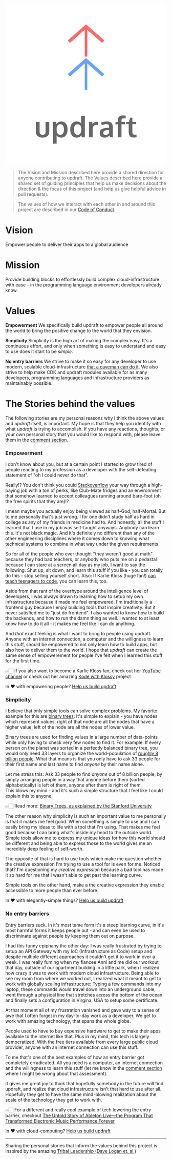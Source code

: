 <p align="center">
  <img src="https://raw.githubusercontent.com/aGuyNamedJonas/updraft/master/design/updraft-logo-text-color.svg" alt="Sublime's custom image"/>
</p>

> The Vision and Mission described here provide a shared direction for anyone contributing to updraft. The Values described here provide a shared set of guiding principles that help us make decisions about the direction & the focus of this project (and help us give helpful advice in pull requests).

> The values of how we interact with each other in and around this project are described in our [Code of Conduct](../CODE_OF_CONDUCT.md).

# Vision
Empower people to deliver their apps to a global audience

# Mission
Provide building blocks to effortlessly build complex cloud-infrastructure with ease - in the programming language environment developers already know.

# Values

**Empowerment** We specifically build updraft to empower people all around the world to bring the positive change to the world that they envision.

**Simplicity** Simplicity is the high art of making the complex easy. It's a continuous effort, and only when something is easy to understand and easy to use does it start to be *simple*.

**No entry barriers** We strive to make it so easy for any developer to use modern, scalable cloud-infrastructure [that a caveman can do it](https://www.youtube.com/watch?v=0trj6jCsm6E&list=PL54009BDBDE3A8C8D). We also strive to help make CDK and updraft modules available for as many developers, programming languages and infrastructure providers as maintainably possible.

# The Stories behind the values
The following stories are my personal reasons why I think the above values and *updraft* itself, is important. My hope is that they help you identify with what *updraft* is trying to accomplish. If you have any reactions, thoughts, or your own personal story that you would like to respond with, please leave them in the [comment section](https://github.com/aGuyNamedJonas/updraft/issues/52).

### Empowerment
I don't know about you, but at a certain point I started to grow tired of people reacting to my profession as a developer with the self-defeating statement of "oh I could never do that".

Really!? You don't think you could [Stackoverflow](https://insights.stackoverflow.com/survey/2020#technology-what-do-you-do-when-you-get-stuck) your way through a high-paying job with a ton of perks, like Club-Mate fridges and an environment that somehow learned to accept colleagues running around bare-foot (oh the free spirits that they are)!?

I mean maybe you actually enjoy being viewed as half-God, half-Mortal. But to me personally that's just wrong. I for one didn't study half as hard in college as any of my friends in medicine had to. And honestly, all the stuff I learned that I use in my job was self-taught anyways. Anybody can learn this. It's not black magic. And it's definitely no different than any of the other engineering disciplines where it comes down to knowing what technical systems to combine in what way under the given requirements.

So for all of the people who ever thought "they weren't good at math" because they had bad teachers, or anybody who puts me on a pedastal because I can stare at a screen all day as my job, I want to say the following: Shut up, sit down, and learn this stuff if you like - you can totally do this - stop selling yourself short. Also: If Karlie Kloss (huge fan!) [can teach teenagers to code](https://www.kodewithklossy.com/), you can learn this, too.

Aside from that rant of the overhype around the intelligence level of developers, I was always drawn to learning how to setup my own infrastructure because it made me feel empowered. I'm traditionally a frontend guy because I enjoy building tools that inspire creativity. But it never satisfied me to "just do frontend". I also wanted to know how to build the backends, and how to run the damn thing as well. I wanted to at least know how to do it all - it makes me feel like I can do anything.

And *that* exact feeling is what I want to bring to people using updraft. Anyone with an internet connection, a computer and the willigness to learn this stuff, should be empowered to not only learn how to build apps, but also how to deliver them to the world. I hope that *updraft* can create the same sense of empowerement for people I've felt when I learned this stuff for the first time.

👉🏻 If you also want to become a Karlie Kloss fan, check out her [YouTube channel](https://www.youtube.com/watch?v=koAgIRz59ZU) or check out her amazing [Kode with Klossy](https://www.kodewithklossy.com/) project

In ❤️ with empowering people? [Help us build updraft](https://github.com/aGuyNamedJonas/updraft/blob/master/CONTRIBUTING.md)

### Simplicity
I believe that only simple tools can solve complex problems. My favorite example for this are [binary trees](https://en.wikipedia.org/wiki/Binary_tree): It's simple to explain - you have nodes which represent values, right of that node are all the nodes that have a higher value, left of the node are all the nodes of lower value.

Binary trees are used for finding values in a large number of data-points while only having to check very few nodes to find it. For example: If every person on the planet was sorted in a perfectly balanced binary tree, you would only need 33 layers to organize the world-population of [roughly 8 billion people](https://en.wikipedia.org/wiki/World_population). What that means is that you only have to ask 33 people for their first name and last name to find *anyone* by their name alone.

Let me stress this: Ask 33 people to find *anyone* out of 8 billion people, by simply arranging people in a way that anyone before them (sorted alphabetically) is left of them, anyone after them is right of them.  
This blows my mind - and it's such a simple structure that I feel like I could explain this to anyone.

👉🏻 Read more: [Binary Trees, as explained by the Stanford University](http://cslibrary.stanford.edu/110/BinaryTrees.pdf)

The other reason why simplicity is such an important value to me personally is that it makes me feel good. When something is simple to use and I can easily bring my ideas to life with a tool that I'm using. That makes me feel good because I can bring what's inside my head to the outside world. Simple tools allow me to express my unique ideas for how this world should be different and being able to express those to the world gives me an incredibly deep feeling of self-worth.

The opposite of that is hard to use tools which make me question whether the creative expression I'm trying to use a tool for is even for me. Noticed that? I'm questioning my *creative expression* because a bad tool has made it so hard for me that I wasn't able to get past the learning curve.

Simple tools on the other hand, make a the creative expression they enable accessible to more people than ever before.

In ❤️ with elegantly-simple things? [Help us build updraft](https://github.com/aGuyNamedJonas/updraft/blob/master/CONTRIBUTING.md)

### No entry barriers
Entry barriers suck. In it's most tame form it's a steep learning curve, in it's most harmful forms it keeps people out - and can even be used to discriminate against people by keeping them out on purpose.

I had this funny epiphany the other day: I was really frustrated by trying to setup an API Gateway with my IoC (Infrastructure as Code) setup and despite multiple different approaches it couldn't get it to work in over a week. I was really fuming when my fiancee Anni and me did our workout that day, outside of our apartment building in a little park, when I realized how crazy it was to work with modern cloud infrastructure. Being able to see my room from where we worked out, I realized what it meant to get to work with globally scaling infrastructure: Typing a few commands into my laptop, these commands would travel down into an underground cable, went through a physical line that stretches across the bottom of the ocean and finally sets a configuration in Virgina, USA to setup some certificate.

At that moment all of my frustration vanished and gave way to a sense of awe that I often forget in my day-to-day work as a developer. We get to work with amazing technology, that spans the whole globe.

People used to have to buy expensive hardware to get to make their apps available to the internet like that. Plus in my mind, this tech is largely democratized. With the free tiers available from every large public cloud provider, anyone with an internet connection can use this stuff.

To me that's one of the best examples of how an entry barrier got completely erradicated. All you need is a computer, an internet connection and the willingness to learn this stuff (let me know in the [comment section](https://github.com/aGuyNamedJonas/updraft/issues/52) where I might be wrong about that assessment).

It gives me great joy to think that hopefully somebody in the future will find updraft, and realize that cloud infrastructure isn't that hard to use after all. Hopefully they get to have the same mind-blowing realization about the scale of the technology they get to work with.

👉🏻 For a different and really cool example of tech lowering the entry barrier, checkout [The Untold Story of Ableton Live—the Program That Transformed Electronic Music Performance Forever](https://www.vice.com/en_us/article/78je3z/ableton-live-history-interview-founders-berhard-behles-robert-henke)

In ❤️ with cloud-computing? [Help us build updraft](https://github.com/aGuyNamedJonas/updraft/blob/master/CONTRIBUTING.md)

------
Sharing the personal stories that inform the values behind this project is inspired by the amazing [Tribal Leadership (Dave Logan et. al.)](https://www.triballeadership.net/)
